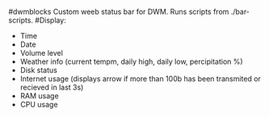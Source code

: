 #dwmblocks
Custom weeb status bar for DWM. Runs scripts from ./bar-scripts.
#Display:
* Time
* Date
* Volume level
* Weather info (current tempm, daily high, daily low, percipitation %)
* Disk status
* Internet usage (displays arrow if more than 100b has been transmited or recieved in last 3s)
* RAM usage
* CPU usage

